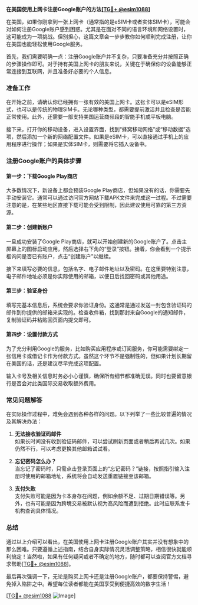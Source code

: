 **在美国使用上网卡注册Google账户的方法[[TG💪+ @esim1088](https://t.me/s/esim1088)]**

在美国，如果你刚拿到一张上网卡（通常指的是eSIM卡或者实体SIM卡），可能会对如何注册Google账户感到困惑。尤其是在面对不同的语言环境和网络设置时，这可能成为一项挑战。但别担心，这篇文章会一步步教你如何顺利完成注册，让你在美国也能轻松使用Google服务。

首先，我们需要明确一点：注册Google账户并不复杂，只要准备充分并按照正确的步骤操作即可。对于持有美国上网卡的朋友来说，关键在于确保你的设备能够正常连接到互联网，并且准备好必要的个人信息。

### 准备工作

在开始之前，请确认你已经拥有一张有效的美国上网卡。这张卡可以是eSIM形式，也可以是传统的物理SIM卡。无论哪种类型，都需要提前激活并且检查是否能正常使用。此外，还需要一部支持美国运营商频段的智能手机或平板电脑。

接下来，打开你的移动设备，进入设置界面，找到“蜂窝移动网络”或“移动数据”选项，然后添加一个新的网络配置文件。如果是eSIM卡，可以直接通过手机上的应用程序进行操作；如果是实体SIM卡，则需要将它插入设备中。

### 注册Google账户的具体步骤

#### 第一步：下载Google Play商店

大多数情况下，新设备上都会预装Google Play商店，但如果没有的话，你需要先手动安装它。通常可以通过访问官方网站下载APK文件来完成这一过程。不过需要注意的是，在某些地区直接下载可能会受到限制，因此建议使用可靠的第三方资源。

#### 第二步：创建新账户

一旦成功安装了Google Play商店，就可以开始创建新的Google账户了。点击主屏幕上的图标启动应用，然后选择右下角的“登录”按钮。接着，你会看到一个提示框询问是否已有账户，点击“创建账户”以继续。

接下来填写必要的信息，包括名字、电子邮件地址以及密码。在这里要特别注意，电子邮件地址必须是你实际使用的邮箱，以便日后找回密码或其他用途。

#### 第三步：验证身份

填写完基本信息后，系统会要求你验证身份。这通常是通过发送一封包含验证码的邮件到你提供的邮箱来实现的。检查收件箱，找到那封来自Google的通知邮件，复制验证码并粘贴回页面内提交即可。

#### 第四步：设置付款方式

为了充分利用Google的服务，比如购买应用程序或订阅服务，你可能需要绑定一张信用卡或借记卡作为付款方式。虽然这个环节不是强制性的，但如果计划长期留在美国的话，还是建议尽早完成这项配置。

输入卡号及相关信息时务必小心谨慎，确保所有细节都准确无误。同时也要留意银行是否会对此类国际交易收取额外费用。

### 常见问题解答

在实际操作过程中，难免会遇到各种各样的问题。以下列举了一些比较普遍的情况及其解决办法：

1. **无法接收验证码邮件**  
   如果长时间没有收到验证码邮件，可以尝试刷新页面或者稍后再试几次。如果仍然不行，可以考虑更换其他邮箱试试看。

2. **忘记密码怎么办？**  
   当忘记了密码时，只需点击登录页面上的“忘记密码？”链接，按照指引输入注册时使用的邮箱地址，系统将会自动发送重置链接至该邮箱。

3. **支付失败**  
   支付失败可能是因为卡本身存在问题，例如余额不足、过期日期错误等。另外，也有可能是因为跨境交易被默认视为高风险而遭到拒绝。此时应联系发卡机构查询具体情况。

### 总结

通过以上介绍可以看出，在美国使用上网卡注册Google账户其实并没有想象中的那么困难。只要遵循上述指南，结合自身实际情况灵活调整策略，相信很快就能顺利搞定！当然啦，如果有任何疑问或者不确定的地方，随时都可以查阅官方文档寻求帮助[[TG💪+ @esim1088](https://t.me/s/esim1088)]。

最后再次强调一下，无论是购买上网卡还是注册Google账户，都要保持警惕，避免掉入陷阱之中。希望每位读者都能在美国享受到便捷高效的数字生活！

[[TG💪+ @esim1088](https://t.me/s/esim1088) ![Image](https://i.postimg.cc/4NQfJmqS/Snipaste-2025-05-13-00-14-12.png)]